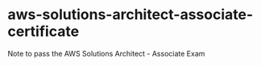 # aws-solutions-architect-associate-certificate
Note to pass the AWS Solutions Architect - Associate Exam
